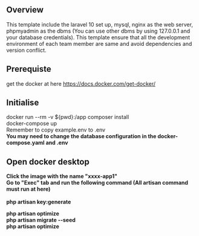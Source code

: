 ## Overview
This template include the laravel 10 set up, mysql, nginx as the web server, phpmyadmin as the dbms (You can use other dbms by using 127.0.0.1 and your database credentials).
This template ensure that all the development environment of each team member are same and avoid dependencies and version conflict. 

## Prerequiste
get the docker at here https://docs.docker.com/get-docker/

## Initialise
docker run --rm -v ${pwd}:/app composer install
<br>
docker-compose up
<br>
Remember to copy example.env to .env
<br>
<b>You may need to change the database configuration in the docker-compose.yaml and .env<b>

## Open docker desktop
Click the image with the name "xxxx-app1"
<br>
Go to "Exec" tab and run the following command (All artisan command must run at here)
<br><br>
php artisan key:generate<br>

php artisan optimize <br>
php artisan migrate --seed <br>
php artisan optimize



